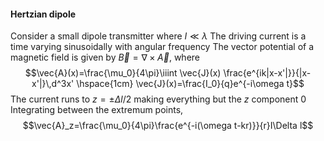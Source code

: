 #### Hertzian dipole
Consider a small dipole transmitter where $I\ll\lambda$ 
The driving current is a time varying sinusoidally with angular frequency
The vector potential of a magnetic field is given by $\vec{B}=\nabla\times\vec{A}$, where $$\vec{A}(x)=\frac{\mu_0}{4\pi}\iiint \vec{J}(x) \frac{e^{ik|x-x'|}}{|x-x'|}\,d^3x' \hspace{1cm} \vec{J}(x)=\frac{I_0}{q}e^{-i\omega t}$$
The current runs to $z=\pm\Delta l/2$ making everything but the $z$ component $0$
Integrating between the extremum points, $$\vec{A}_z=\frac{\mu_0}{4\pi}\frac{e^{-i(\omega t-kr)}}{r}I\Delta l$$
